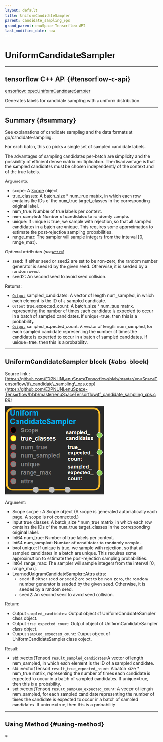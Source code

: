 ```yaml
--- 
layout: default 
title: UniformCandidateSampler 
parent: candidate_sampling_ops 
grand_parent: enuSpace-Tensorflow API 
last_modified_date: now 
--- 
```


# UniformCandidateSampler

---

## tensorflow C++ API {#tensorflow-c-api}

[ensorflow::ops::UniformCandidateSampler](https://www.tensorflow.org/api_docs/cc/class/tensorflow/ops/uniform-candidate-sampler.html)

Generates labels for candidate sampling with a uniform distribution.

---

## Summary {#summary}

See explanations of candidate sampling and the data formats at go/candidate-sampling.

For each batch, this op picks a single set of sampled candidate labels.

The advantages of sampling candidates per-batch are simplicity and the possibility of efficient dense matrix multiplication. The disadvantage is that the sampled candidates must be chosen independently of the context and of the true labels.

Arguments:

* scope: A [Scope](https://www.tensorflow.org/versions/r1.4/api_docs/cc/class/tensorflow/scope.html#classtensorflow_1_1_scope) object
* true\_classes: A batch\_size \* num\_true matrix, in which each row contains the IDs of the num\_true target\_classes in the corresponding original label.
* num\_true: Number of true labels per context.
* num\_sampled: Number of candidates to randomly sample.
* unique: If unique is true, we sample with rejection, so that all sampled candidates in a batch are unique. This requires some approximation to estimate the post-rejection sampling probabilities.
* range\_max: The sampler will sample integers from the interval \[0, range\_max\).

Optional attributes \(see[`Attrs`](https://www.tensorflow.org/versions/r1.4/api_docs/cc/struct/tensorflow/ops/uniform-candidate-sampler/attrs.html#structtensorflow_1_1ops_1_1_uniform_candidate_sampler_1_1_attrs)\):

* seed: If either seed or seed2 are set to be non-zero, the random number generator is seeded by the given seed. Otherwise, it is seeded by a random seed.
* seed2: An second seed to avoid seed collision.

Returns:

* [`Output`](https://www.tensorflow.org/versions/r1.4/api_docs/cc/class/tensorflow/output.html#classtensorflow_1_1_output) sampled\_candidates: A vector of length num\_sampled, in which each element is the ID of a sampled candidate.
* [`Output`](https://www.tensorflow.org/versions/r1.4/api_docs/cc/class/tensorflow/output.html#classtensorflow_1_1_output) true\_expected\_count: A batch\_size \* num\_true matrix, representing the number of times each candidate is expected to occur in a batch of sampled candidates. If unique=true, then this is a probability.
* [`Output`](https://www.tensorflow.org/versions/r1.4/api_docs/cc/class/tensorflow/output.html#classtensorflow_1_1_output) sampled\_expected\_count: A vector of length num\_sampled, for each sampled candidate representing the number of times the candidate is expected to occur in a batch of sampled candidates. If unique=true, then this is a probability.

---

## UniformCandidateSampler block {#abs-block}

Source link : [https://github.com/EXPNUNI/enuSpaceTensorflow/blob/master/enuSpaceTensorflow/tf\_candidate\_sampling\_ops.cpp](https://github.com/EXPNUNI/enuSpace-Tensorflow/blob/master/enuSpaceTensorflow/tf_candidate_sampling_ops.cpp)

![](../assets/candidate_sampling_ops/UniformCandidateSampler1.png)

Argument:

* Scope scope : A Scope object \(A scope is generated automatically each page. A scope is not connected.\)
* Input true\_classes: A batch\_size \* num\_true matrix, in which each row contains the IDs of the num\_true target\_classes in the corresponding original label.
* Int64 num\_true: Number of true labels per context.
* Int64 num\_sampled: Number of candidates to randomly sample.
* bool unique: If unique is true, we sample with rejection, so that all sampled candidates in a batch are unique. This requires some approximation to estimate the post-rejection sampling probabilities.
* Int64 range\_max: The sampler will sample integers from the interval \[0, range\_max\].
* LearnedUnigramCandidateSampler::Attrs attrs:
  * seed: If either seed or seed2 are set to be non-zero, the random number generator is seeded by the given seed. Otherwise, it is seeded by a random seed.
  * seed2: An second seed to avoid seed collision.

Return:

* Output `sampled_candidates`: Output object of UniformCandidateSampler class object. 
* Output `true_expected_count`: Output object of UniformCandidateSampler class object. 
* Output `sampled_expected_count`: Output object of UniformCandidateSampler class object. 

Result:

* std::vector\(Tensor\) `result_sampled_candidates`:A vector of length num\_sampled, in which each element is the ID of a sampled candidate.
* std::vector\(Tensor\) `result_true_expected_count`: A batch\_size \* num\_true matrix, representing the number of times each candidate is expected to occur in a batch of sampled candidates. If unique=true, then this is a probability.
* std::vector\(Tensor\) `result_sampled_expected_count`: A vector of length num\_sampled, for each sampled candidate representing the number of times the candidate is expected to occur in a batch of sampled candidates. If unique=true, then this is a probability.

---

## Using Method {#using-method}

※

